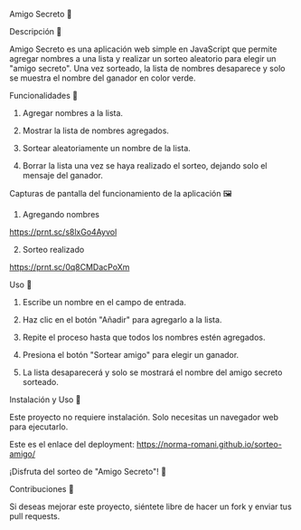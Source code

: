 Amigo Secreto 🎁

Descripción 📜

Amigo Secreto es una aplicación web simple en JavaScript que permite agregar nombres a una lista y realizar un sorteo aleatorio para elegir un "amigo secreto". Una vez sorteado, la lista de nombres desaparece y solo se muestra el nombre del ganador en color verde.

Funcionalidades 🚀

1. Agregar nombres a la lista.

2. Mostrar la lista de nombres agregados.

3. Sortear aleatoriamente un nombre de la lista.

4. Borrar la lista una vez se haya realizado el sorteo, dejando solo el mensaje del ganador.

Capturas de pantalla del funcionamiento de la aplicación 🖼️

1. Agregando nombres

https://prnt.sc/s8lxGo4Ayvol

2. Sorteo realizado

https://prnt.sc/0q8CMDacPoXm

Uso 📌

1. Escribe un nombre en el campo de entrada.

2. Haz clic en el botón "Añadir" para agregarlo a la lista.

3. Repite el proceso hasta que todos los nombres estén agregados.

4. Presiona el botón "Sortear amigo" para elegir un ganador.

5. La lista desaparecerá y solo se mostrará el nombre del amigo secreto sorteado.

Instalación y Uso 🔧

Este proyecto no requiere instalación. Solo necesitas un navegador web para ejecutarlo.

Este es el enlace del deployment: https://norma-romani.github.io/sorteo-amigo/

¡Disfruta del sorteo de "Amigo Secreto"! 🎉

Contribuciones 🤝

Si deseas mejorar este proyecto, siéntete libre de hacer un fork y enviar tus pull requests.

